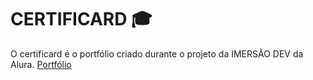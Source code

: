 # CERTIFICARD 🎓

O certificard é o portfólio criado durante o projeto da IMERSÃO DEV da Alura. 
[Portfólio](https://rodrigobagage.github.io/certificard/)
